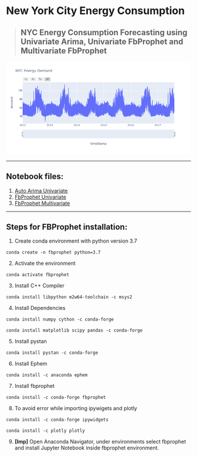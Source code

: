 # New York City Energy Consumption

>## NYC Energy Consumption Forecasting using Univariate Arima, Univariate FbProphet and Multivariate FbProphet
<img src="https://github.com/SannketNikam/NYC-Energy-Consumption/blob/main/Images/NYC_Energy_Demand.png"/>

<hr>

## Notebook files:
1. <a href="https://github.com/SannketNikam/NYC-Energy-Consumption/blob/main/Notebooks/1.%20Auto%20Arima%20Univariate.ipynb">Auto Arima Univariate</a><br>
2. <a href="https://github.com/SannketNikam/NYC-Energy-Consumption/blob/main/Notebooks/2.%20FbProphet%20Univariate.ipynb">FbProphet Univariate</a><br>
3. <a href="https://github.com/SannketNikam/NYC-Energy-Consumption/blob/main/Notebooks/3.%20FbProphet%20Multivariate.ipynb">FbProphet Multivariate</a><br>
<hr>

## Steps for FBProphet installation:

1. Create conda environment with python version 3.7
```
conda create -n fbprophet python=3.7
```
2. Activate the environment
```
conda activate fbprophet
```
3. Install C++ Compiler
```
conda install libpython m2w64-toolchain -c msys2
```
4. Install Dependencies
```
conda install numpy cython -c conda-forge
```
```
conda install matplotlib scipy pandas -c conda-forge
```
5. Install pystan
```
conda install pystan -c conda-forge
```
6. Install Ephem
```
conda install -c anaconda ephem
```
7. Install fbprophet
```
conda install -c conda-forge fbprophet
```
8. To avoid error while importing ipywigets and plotly
```
conda install -c conda-forge ipywidgets
```
```
conda install -c plotly plotly
```
9. **[Imp]**  Open Anaconda Navigator, under environments select fbprophet and install Jupyter Notebook inside fbprophet environment.
